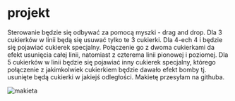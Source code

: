 # projekt

Sterowanie będzie się odbywać za pomocą myszki - drag and drop. Dla 3 cukierków w linii będą się usuwać tylko te 3 cukierki. Dla 4-ech 4 i będzie się pojawiać cukierek specjalny. Połączenie go z dwoma cukierkami da efekt usunięcia całej linii, natomiast z czterema linii pionowej i poziomej. Dla 5 cukierków w linii będzie się pojawiać inny cukierek specjalny, którego połączenie z jakimkolwiek cukierkiem będzie dawało efekt bomby tj. usunięte będą cukierki w jakiejś odległości. Makietę przesyłam na githuba.

![makieta](https://user-images.githubusercontent.com/65609128/82364929-3ce4c000-9a10-11ea-842a-516c5de51f6f.png)
